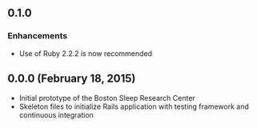 ## 0.1.0

### Enhancements
- Use of Ruby 2.2.2 is now recommended

## 0.0.0 (February 18, 2015)

- Initial prototype of the Boston Sleep Research Center
- Skeleton files to initialize Rails application with testing framework and continuous integration
